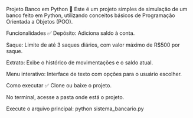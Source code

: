 Projeto Banco em Python 🏦
Este é um projeto simples de simulação de um banco feito em Python, utilizando conceitos básicos de Programação Orientada a Objetos (POO).

Funcionalidades ✅
Depósito: Adiciona saldo à conta.

Saque: Limite de até 3 saques diários, com valor máximo de R$500 por saque.

Extrato: Exibe o histórico de movimentações e o saldo atual.

Menu interativo: Interface de texto com opções para o usuário escolher.

Como executar ✅
Clone ou baixe o projeto.

No terminal, acesse a pasta onde está o projeto.

Execute o arquivo principal:
python sistema_bancario.py
